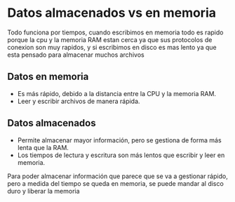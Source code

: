 # Datos almacenados vs en memoria

Todo funciona por tiempos, cuando escribimos en memoria todo es rapido porque la cpu y la memoria RAM estan cerca ya que sus protocolos de conexion son muy rapidos, y si escribimos en disco es mas lento ya que esta pensado para almacenar muchos archivos 

## Datos en memoria
* Es más rápido, debido a la distancia entre la CPU y la memoria RAM.
* Leer y escribir archivos de manera rápida.

## Datos almacenados
* Permite almacenar mayor información, pero se gestiona de forma más lenta que la RAM.
* Los tiempos de lectura y escritura son más lentos que escribir y leer en memoria.

Para poder almacenar información que parece que se va a gestionar rápido, pero a medida del tiempo se queda en memoria, se puede mandar al disco duro y liberar la memoria